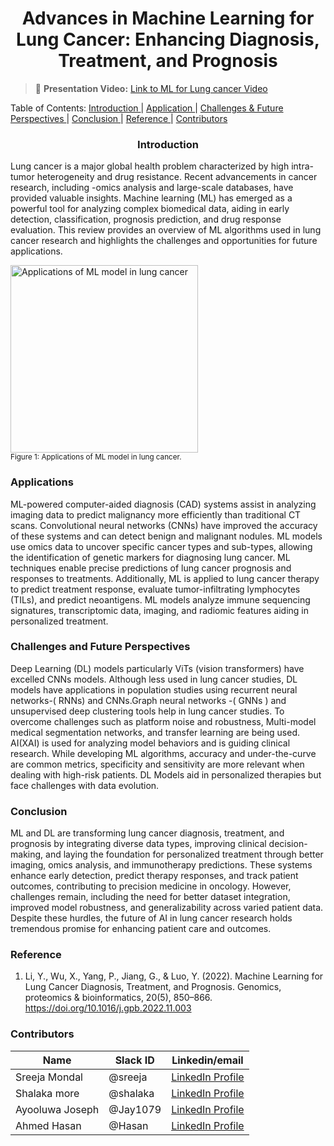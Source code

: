 <h1 align="center"> Advances in Machine Learning for Lung Cancer: Enhancing Diagnosis, Treatment, and Prognosis </h1>

> 🎥 **Presentation Video:** <a href="https://www.google.com" target="_blank">	Link to ML for Lung cancer Video</a>

<a align="center"> Table of Contents: </a>
  <a href="#Introduction"> Introduction </a> | 
  <a href="#Applications"> Application </a> | 
  <a href="#Challenges-and-Future-Perspectives"> Challenges & Future Perspectives </a> | 
  <a href="#Conclusion"> Conclusion </a> | 
  <a href="Reference"> Reference </a> |
  <a href="#Contributors"> Contributors </a> 
</a>

<h3 align="center"> Introduction </h3>
Lung cancer is a major global health problem characterized by high intra-tumor heterogeneity and drug resistance. Recent advancements in cancer research, including -omics analysis and large-scale databases, have provided valuable insights. Machine learning (ML) has emerged as a powerful tool for analyzing complex biomedical data, aiding in early detection, classification, prognosis prediction, and drug response evaluation. This review provides an overview of ML algorithms used in lung cancer research and highlights the challenges and opportunities for future applications.

<p>
  <img src="https://github.com/user-attachments/assets/05deaa57-4eba-411a-8125-d7b4224e95ab" alt="Applications of ML model in lung cancer" width="300" />
  <br>
  <small>Figure 1: Applications of ML model in lung cancer.</small>
</p>

### Applications 
ML-powered computer-aided diagnosis (CAD) systems assist in analyzing imaging data to predict malignancy more efficiently than traditional CT scans. Convolutional neural networks (CNNs) have improved the accuracy of these systems and can detect benign and malignant nodules. ML models use omics data to uncover specific cancer types and sub-types, allowing the identification of genetic markers for diagnosing lung cancer. ML techniques enable precise predictions of lung cancer prognosis and responses to treatments. Additionally,  ML is applied to lung cancer therapy to predict treatment response, evaluate tumor-infiltrating lymphocytes (TILs), and predict neoantigens. ML models analyze immune sequencing signatures, transcriptomic data, imaging, and radiomic features aiding in personalized treatment.

### Challenges and Future Perspectives 
Deep Learning (DL) models particularly ViTs (vision transformers)  have excelled CNNs models. Although less used in lung cancer studies, DL models have applications in population studies using recurrent neural networks-( RNNs) and CNNs.Graph neural networks -( GNNs ) and unsupervised deep clustering tools help in lung cancer studies. To overcome challenges such as platform noise and robustness, Multi-model medical segmentation networks, and transfer learning are being used. AI(XAI) is used for analyzing model behaviors and is guiding clinical research. While developing ML algorithms, accuracy and under-the-curve are common metrics, specificity and sensitivity are more relevant when dealing with high-risk patients. DL Models aid in personalized therapies but face challenges with data evolution.

### Conclusion
ML and DL are transforming lung cancer diagnosis, treatment, and prognosis by integrating diverse data types, improving clinical decision-making, and laying the foundation for personalized treatment through better imaging, omics analysis, and immunotherapy predictions. These systems enhance early detection, predict therapy responses, and track patient outcomes, contributing to precision medicine in oncology. However, challenges remain, including the need for better dataset integration, improved model robustness, and generalizability across varied patient data. Despite these hurdles, the future of AI in lung cancer research holds tremendous promise for enhancing patient care and outcomes.

### Reference 
1. Li, Y., Wu, X., Yang, P., Jiang, G., & Luo, Y. (2022). Machine Learning for Lung Cancer Diagnosis, Treatment, and Prognosis. Genomics, proteomics & bioinformatics, 20(5), 850–866. https://doi.org/10.1016/j.gpb.2022.11.003

### Contributors

|Name| Slack ID|Linkedin/email |
| ----------- |----------- |----------- |
| Sreeja Mondal| @sreeja | <a href="https://linkedin.com/in/sreejamondal263/" target="_blank">	LinkedIn Profile</a> |
| Shalaka more | @shalaka | <a href="https://www.linkedin.com/in/shalaka-more-03277913b/" target="_blank">	LinkedIn Profile</a>  |
| Ayooluwa Joseph| @Jay1079 | <a href="https://www.markdownguide.org" target="_blank">	LinkedIn Profile</a> |
| Ahmed Hasan | @Hasan | <a href="https://www.markdownguide.org" target="_blank">	LinkedIn Profile</a> |
